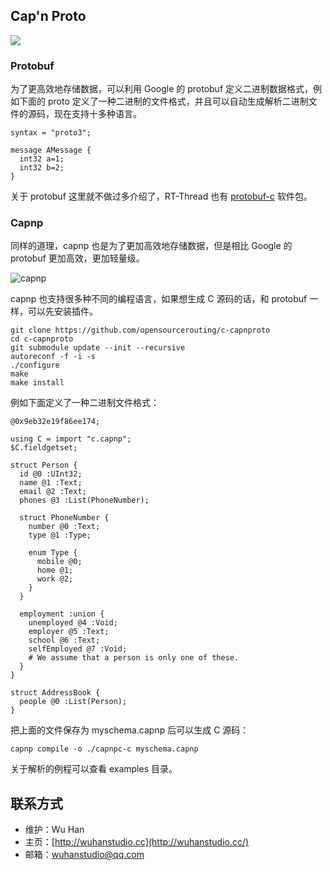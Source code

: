 ## Cap'n Proto

![](https://capnproto.org/images/logo.png)

### Protobuf

为了更高效地存储数据，可以利用 Google 的 protobuf 定义二进制数据格式，例如下面的 proto 定义了一种二进制的文件格式，并且可以自动生成解析二进制文件的源码，现在支持十多种语言。

```
syntax = "proto3";

message AMessage {
  int32 a=1; 
  int32 b=2;
}
```

关于 protobuf 这里就不做过多介绍了，RT-Thread 也有 [protobuf-c](https://github.com/wuhanstudio/protobuf-c) 软件包。



### Capnp

同样的道理，capnp 也是为了更加高效地存储数据，但是相比 Google 的 protobuf 更加高效，更加轻量级。

![capnp](https://capnproto.org/images/infinity-times-faster.png)

capnp 也支持很多种不同的编程语言，如果想生成 C 源码的话，和 protobuf 一样，可以先安装插件。

```
git clone https://github.com/opensourcerouting/c-capnproto
cd c-capnproto
git submodule update --init --recursive
autoreconf -f -i -s
./configure
make
make install
```

例如下面定义了一种二进制文件格式：

```
@0x9eb32e19f86ee174;

using C = import "c.capnp";
$C.fieldgetset;

struct Person {
  id @0 :UInt32;
  name @1 :Text;
  email @2 :Text;
  phones @3 :List(PhoneNumber);

  struct PhoneNumber {
    number @0 :Text;
    type @1 :Type;

    enum Type {
      mobile @0;
      home @1;
      work @2;
    }
  }

  employment :union {
    unemployed @4 :Void;
    employer @5 :Text;
    school @6 :Text;
    selfEmployed @7 :Void;
    # We assume that a person is only one of these.
  }
}

struct AddressBook {
  people @0 :List(Person);
}
```

把上面的文件保存为 myschema.capnp 后可以生成 C 源码：

```
capnp compile -o ./capnpc-c myschema.capnp
```

关于解析的例程可以查看 examples 目录。



## 联系方式

- 维护：Wu Han
- 主页：[http://wuhanstudio.cc](http://wuhanstudio.cc/)
- 邮箱：[wuhanstudio@qq.com](mailto:wuhanstudio@qq.com)
